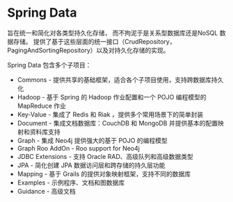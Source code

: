 # Spring Data
<!-- @author DHJT 2019-01-25 -->

旨在统一和简化对各类型持久化存储， 而不拘泥于是关系型数据库还是NoSQL 数据存储。
提供了基于这些层面的统一接口（CrudRepository，PagingAndSortingRepository）以及对持久化存储的实现。

Spring Data 包含多个子项目：

- Commons - 提供共享的基础框架，适合各个子项目使用，支持跨数据库持久化
- Hadoop - 基于 Spring 的 Hadoop 作业配置和一个 POJO 编程模型的 MapReduce 作业
- Key-Value  - 集成了 Redis 和 Riak ，提供多个常用场景下的简单封装
- Document - 集成文档数据库：CouchDB 和 MongoDB 并提供基本的配置映射和资料库支持
- Graph - 集成 Neo4j 提供强大的基于 POJO 的编程模型
- Graph Roo AddOn - Roo support for Neo4j
- JDBC Extensions - 支持 Oracle RAD、高级队列和高级数据类型
- JPA - 简化创建 JPA 数据访问层和跨存储的持久层功能
- Mapping - 基于 Grails 的提供对象映射框架，支持不同的数据库
- Examples - 示例程序、文档和图数据库
- Guidance - 高级文档